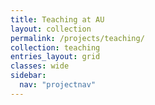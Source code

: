 ```yaml
---
title: Teaching at AU
layout: collection
permalink: /projects/teaching/
collection: teaching
entries_layout: grid
classes: wide
sidebar:
  nav: "projectnav"
---
```

